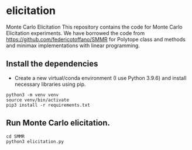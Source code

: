 # elicitation
Monte Carlo Elicitation
This repository contains the code for Monte Carlo Elicitation experiments.
We have borrowed the code from https://github.com/federicotoffano/SMMR for Polytope class and methods and minimax 
implementations with linear programming. 
## Install the dependencies

- Create a new virtual/conda environment (I use Python 3.9.6) and install necessary libraries using pip.
```
python3 -m venv venv
source venv/bin/activate
pip3 install -r requirements.txt
```

## Run Monte Carlo elicitation.

```
cd SMMR
python3 elicitation.py
```

